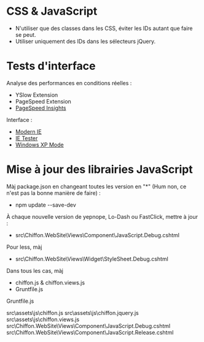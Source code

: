 CSS & JavaScript
================

* N'utiliser que des classes dans les CSS, éviter les IDs autant que faire se peut.
* Utiliser uniquement des IDs dans les sélecteurs jQuery.


Tests d'interface
=================

Analyse des performances en conditions réelles :
* YSlow Extension
* PageSpeed Extension
* [PageSpeed Insights](http://developers.google.com/speed/pagespeed/insights/)

Interface :
* [Modern IE](http://www.modern.ie/)
* [IE Tester](http://my-debugbar.com/wiki/IETester/HomePage)
* [Windows XP Mode](http://windows.microsoft.com/en-us/windows7/products/features/windows-xp-mode)


Mise à jour des librairies JavaScript
=====================================

Màj package.json en changeant toutes les version en "*" (Hum non, ce n'est pas la bonne manière
de faire) :
- npm update --save-dev

À chaque nouvelle version de yepnope, Lo-Dash ou FastClick, mettre à jour :
- src\Chiffon.WebSite\Views\Component\JavaScript.Debug.cshtml

Pour less, màj
- src\Chiffon.WebSite\Views\Widget\StyleSheet.Debug.cshtml

Dans tous les cas, màj
- chiffon.js & chiffon.views.js
- Gruntfile.js



Gruntfile.js

src\assets\js\chiffon.js
src\assets\js\chiffon.jquery.js
src\assets\js\chiffon.views.js
src\Chiffon.WebSite\Views\Component\JavaScript.Debug.cshtml
src\Chiffon.WebSite\Views\Component\JavaScript.Release.cshtml

